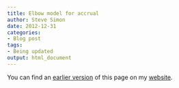 ```yaml
---
title: Elbow model for accrual
author: Steve Simon
date: 2012-12-31
categories:
- Blog post
tags:
- Being updated
output: html_document
---
```


You can find an [earlier version][sim1] of this page on my [website][sim2].

[sim1]: http://www.pmean.com/12/elbow.html
[sim2]: http://www.pmean.com
